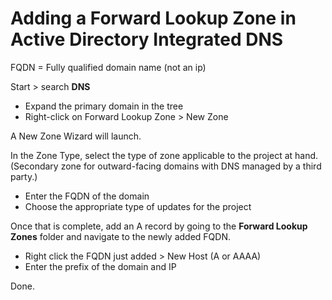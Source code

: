 # Adding a Forward Lookup Zone in Active Directory Integrated DNS
FQDN = Fully qualified domain name (not an ip)

Start > search **DNS**

- Expand the primary domain in the tree
- Right-click on Forward Lookup Zone > New Zone

A New Zone Wizard will launch.

In the Zone Type, select the type of zone applicable to the project at hand. (Secondary zone for outward-facing domains with DNS managed by a third party.)

- Enter the FQDN of the domain
- Choose the appropriate type of updates for the project

Once that is complete, add an A record by going to the **Forward Lookup Zones** folder and navigate to the newly added FQDN.
- Right click the FQDN just added > New Host (A or AAAA)
- Enter the prefix of the domain and IP

Done.
